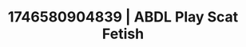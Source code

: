 ---
categories:
- ASMR tingles
- Artistic control
- AI-generated
- Nighttime romance
- Tattooed beauties
- ASMR
- Cosplay
- 3D erotic games
image: /assets/images/1746580904839.jpg
layout: post
seo:
  description: Featured content with high-quality ABDL Play, Scat Fetish. HD images
    available.
  keywords: ABDL Play, Scat Fetish
  og_image: /assets/images/1746580904839.jpg
  schema_type: VisualArtwork
tags:
- '#1746580904839'
- Scat Fetish
- ABDL Play
title: 1746580904839 | ABDL Play Scat Fetish
---